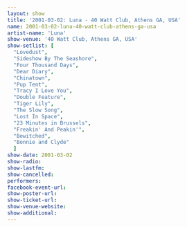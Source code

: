 ```yaml
---
layout: show
title: '2001-03-02: Luna - 40 Watt Club, Athens GA, USA'
name: 2001-03-02-luna-40-watt-club-athens-ga-usa
artist-name: 'Luna'
show-venue: '40 Watt Club, Athens GA, USA'
show-setlist: [
  "Lovedust",
  "Sideshow By The Seashore",
  "Four Thousand Days",
  "Dear Diary",
  "Chinatown",
  "Pup Tent",
  "Tracy I Love You",
  "Double Feature",
  "Tiger Lily",
  "The Slow Song",
  "Lost In Space",
  "23 Minutes in Brussels",
  "Freakin' And Peakin'",
  "Bewitched",
  "Bonnie and Clyde"
  ]
show-date: 2001-03-02
show-radio: 
show-lastfm: 
show-cancelled: 
performers: 
facebook-event-url: 
show-poster-url: 
show-ticket-url: 
show-venue-website: 
show-additional: 
---
```


